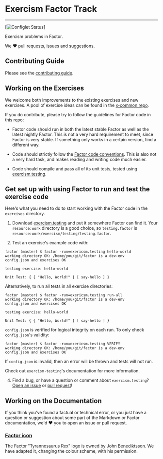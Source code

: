 # Exercism Factor Track

---

[![Configlet Status](https://github.com/exercism/factor/workflows/configlet/badge.svg)]

Exercism problems in Factor.

We :heart: pull requests, issues and suggestions.

## Contributing Guide

Please see the [contributing guide](https://github.com/exercism/x-api/blob/master/CONTRIBUTING.md#the-exercise-data).

## Working on the Exercises

We welcome both improvements to the existing exercises and new exercises.
A pool of exercise ideas can be found in the [x-common repo](https://github.com/exercism/x-common).

If you do contribute, please try to follow the guidelines for Factor code in this repo:

* Factor code should run in both the latest stable Factor as well as the latest nightly Factor. This is not a very hard requirement to meet, since Factor is very stable. If something only works in a certain version, find a different way.

* Code should strictly follow the [Factor code conventions](http://docs.factorcode.org/content/article-conventions.html). This is also not a very hard task, and makes reading and writing code much easier.

* Code should compile and pass all of its unit tests, tested using [exercism.testing](https://github.com/catb0t/exercism.testing).

## Get set up with using Factor to run and test the exercise code

Here's what you need to do to start working with the Factor code in the `exercises` directory.

1. Download [exercism.testing](https://github.com/catb0t/exercism.factor) and put it somewhere Factor can find it. Your `resource:work` directory is a good choice, so `testing.factor` is `resource:work/exercism/testing/testing.factor`.

2. Test an exercise's example code with:
  ```
  factor (master) $ factor -run=exericsm.testing hello-world
  working directory OK: /home/you/git/factor is a dev-env
  config.json and exercises OK

  testing exercise: hello-world

  Unit Test: { { "Hello, World!" } [ say-hello ] }
  ```

  Alternatively, to run all tests in all exercise directories:

  ```
  factor (master) $ factor -run=exericsm.testing run-all
  working directory OK: /home/you/git/factor is a dev-env
  config.json and exercises OK

  testing exercise: hello-world

  Unit Test: { { "Hello, World!" } [ say-hello ] }
  ```

  `config.json` is verified for logical integrity on each run. To only check `config.json`'s validity:
  ```
  factor (master) $ factor -run=exericsm.testing VERIFY
  working directory OK: /home/you/git/factor is a dev-env
  config.json and exercises OK
  ```
  If `config.json` is invalid, then an error will be thrown and tests will not run.

  Check out `exercism-testing`'s documentation for more information.

4. Find a bug, or have a question or comment about `exercism.testing`? [Open an issue](https://github.com/catb0t/exericsm.factor/issues) or [pull request](https://github.com/catb0t/exericsm.factor/pulls)!

## Working on the Documentation

If you think you've found a factual or technical error, or you just have a question or suggestion about some part of the Markdown or Factor documentation, we'd :heart: you to open an issue or pull request.

### [Factor icon](https://github.com/exercism/factor/tree/master/img/icon.png)

The Factor "Tyrannosaurus Rex" logo is owned by John Benediktsson. We have adapted it, changing the colour scheme, with his permission.
